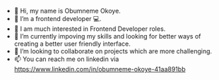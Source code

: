 - 👋 Hi, my name is Obumneme Okoye.
- 👀 I’m  a frontend developer 💻.
- 🎈 I am much interested in Frontend Developer roles.
- 🌱 I’m currently impoving my skills and looking for better ways of creating a better user friendly interface. 
- 💞️ I’m looking to collaborate on projects which are more challenging.
- 📫 You can reach me on linkedin via https://www.linkedin.com/in/obumneme-okoye-41aa891bb

<!---
Obumbillions/Obumbillions is a ✨ special ✨ repository because its `README.md` (this file) appears on your GitHub profile.
You can click the Preview link to take a look at your changes.
--->
